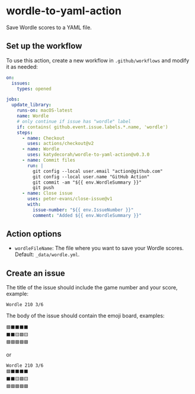 # wordle-to-yaml-action

Save Wordle scores to a YAML file.

<!-- START GENERATED DOCUMENTATION -->

## Set up the workflow

To use this action, create a new workflow in `.github/workflows` and modify it as needed:

```yml
on:
  issues:
    types: opened

jobs:
  update_library:
    runs-on: macOS-latest
    name: Wordle
    # only continue if issue has "wordle" label
    if: contains( github.event.issue.labels.*.name, 'wordle')
    steps:
      - name: Checkout
        uses: actions/checkout@v2
      - name: Wordle
        uses: katydecorah/wordle-to-yaml-action@v0.3.0
      - name: Commit files
        run: |
          git config --local user.email "action@github.com"
          git config --local user.name "GitHub Action"
          git commit -am "${{ env.WordleSummary }}"
          git push
      - name: Close issue
        uses: peter-evans/close-issue@v1
        with:
          issue-number: "${{ env.IssueNumber }}"
          comment: "Added ${{ env.WordleSummary }}"
```

## Action options

- `wordleFileName`: The file where you want to save your Wordle scores. Default: `_data/wordle.yml`.

<!-- END GENERATED DOCUMENTATION -->

## Create an issue

The title of the issue should include the game number and your score, example:

```
Wordle 210 3/6
```

The body of the issue should contain the emoji board, examples:

```
🟩⬛⬛⬛⬛
⬛⬛🟨🟩🟨
🟩🟩🟩🟩🟩
```

or

```
Wordle 210 3/6
🟩⬛⬛⬛⬛
⬛⬛🟨🟩🟨
🟩🟩🟩🟩🟩
```
